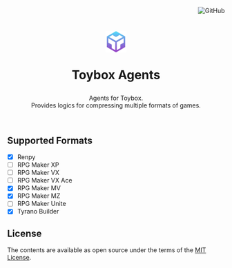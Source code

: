 <p align="right">
<img alt="GitHub" src="https://img.shields.io/github/license/project-toybox/toybox-agents">
</p>

<p align="center">
    <h1 align="center">
        <img src="https://raw.githubusercontent.com/project-toybox/toybox-assets/main/images/toybox-icon.png" width="50" height="50">
        <p>Toybox Agents</p>
    </h1>
    <p align="center">Agents for Toybox.<br>Provides logics for compressing multiple formats of games.</p>
    <br>
</p>

## Supported Formats
 * [x] Renpy
 * [ ] RPG Maker XP
 * [ ] RPG Maker VX
 * [ ] RPG Maker VX Ace
 * [x] RPG Maker MV
 * [x] RPG Maker MZ
 * [ ] RPG Maker Unite
 * [x] Tyrano Builder

## License
The contents are available as open source under the terms of the [MIT License](http://opensource.org/licenses/MIT).
